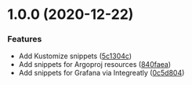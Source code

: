 # 1.0.0 (2020-12-22)


### Features

* Add Kustomize snippets ([5c1304c](https://github.com/tumido/crd-snippets/commit/5c1304ce513f45567c8e59ccb3f27061d09eb1ec))
* Add snippets for Argoproj resources ([840faea](https://github.com/tumido/crd-snippets/commit/840faeaf92a785ccf285ea8d87c86f6183dbc789))
* Add snippets for Grafana via Integreatly ([0c5d804](https://github.com/tumido/crd-snippets/commit/0c5d8049a316fb01944bbd69e6d1c3ccc380208d))

